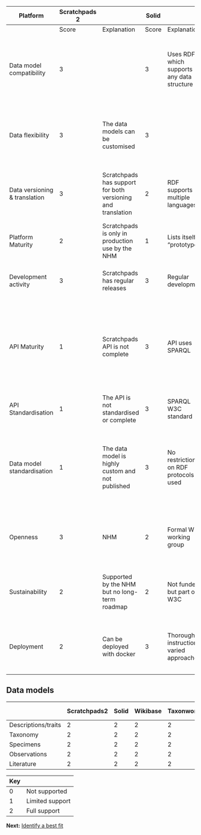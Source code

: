 | Platform                      | Scratchpads 2 |                                                             | Solid |                                             | Wikibase |                                                                                                                  | Taxonworks |                                                                            | Dina Collections |                                                                                                                                           | Living Atlas |                                                                                     | QuitStore |                                                                           |
|-------------------------------|---------------|-------------------------------------------------------------|-------|---------------------------------------------|----------|------------------------------------------------------------------------------------------------------------------|------------|----------------------------------------------------------------------------|------------------|-------------------------------------------------------------------------------------------------------------------------------------------|--------------|-------------------------------------------------------------------------------------|-----------|---------------------------------------------------------------------------|
|                               | Score         | Explanation                                                 | Score | Explanation                                 | Score    | Explanation                                                                                                      | Score      | Explanation                                                                | Score            | Explanation                                                                                                                               | Score        | Explanation                                                                         | Score     | Explanation                                                               |
| Data model compatibility      | 3             |                                                             | 3     | Uses RDF, which supports any data structure | 3        | Fully flexible data model by declaration of custom entities and custom properties                                | 3          | Contains equivalents for the core Scratchpads models and more.             | 1                | Provides specimen and taxonomy models, but not biblio, SPM, or ecological interactions                                                    | 1            | SPM, Occurence & Taxon APIs are read only. No biblio or ecoint.                     | 3         | RDF-based                                                                 |
| Data flexibility              | 3             | The data models can be customised                           | 3     |                                             | 3        |                                                                                                                  | 2          | Data models can be extended with RDF-like triples using DataAttribute      |                  |                                                                                                                                           | 2            | Core data models not flexible, custom data will require development of new modules. | 3         |                                                                           |
| Data versioning & translation | 3             | Scratchpads has support for both versioning and translation | 2     | RDF supports multiple languages             | 2        | Has multilingual capabilities, page revision history.                                                            | 3          | Data is versioned by default. Translation is possible.                     |                  |                                                                                                                                           |              |                                                                                     | 3         | Uses Git for versioning, RDF supports language tags for strings           |
| Platform Maturity             | 2             | Scratchpads is only in production use by the NHM            | 1     | Lists itself as “prototype”                 | 3        | Rolled out by WikiData and other projects                                                                        | 1          | Only a demo instance available                                             | 1                | No sites in production (?)                                                                                                                | 3            | Many sites in production                                                            | pending   |                                                                           |
| Development activity          | 3             | Scratchpads has regular releases                            | 3     | Regular development                         | 3        | Regular development and releases                                                                                 | 3          | Regular development and releases                                           | 1                | No recent updates or releases                                                                                                             | 3            | Regular development and releases                                                    | 2         | Some development, releases every 3-4 months.                              |
| API Maturity                  | 1             | Scratchpads API is not complete                             | 3     | API uses SPARQL                             | 3        | Appears to be complete and documented                                                                            | 2          | Read only, incomplete (write requests planned)                             | 1                | DINA is attempting to establish an API standard, though it is not widely adopted or documented beyond the original OpenAPI specification. | 1            | SPM, Occurence & Taxon APIs are read only                                           | 3         | SPARQL API                                                                |
| API Standardisation           | 1             | The API is not standardised or complete                     | 3     | SPARQL W3C standard                         | 2        | Custom MediaWiki API                                                                                             | 1          | Custom REST API                                                            | 2                |                                                                                                                                           | 2            | Not standard but documented                                                         | 3         | SPARQL W3C standard                                                       |
| Data model standardisation    | 1             | The data model is highly custom and not published           | 3     | No restrictions on RDF protocols used       | 1        | Custom data model standard used only by MediaWiki. Requires all predicates to be explicitly defined within wiki. | 3          | NOMEN ontology, moving towards more RDF-like approach                      | 1                | DINA is attempting to establish a data model standard, though it is not widely adopted.                                                   | 3            | Uses DarwinCore terms                                                               | 3         | RDF standard                                                              |
| Openness                      | 3             | NHM                                                         | 2     | Formal W3C working group                    | 2        | Requires developer account                                                                                       | 3          | Open to contributions and collaboration with other projects                |                  |                                                                                                                                           | 3            | Github based development                                                            | 2         | Github based development, led by research group at Leipzig university     |
| Sustainability                | 2             | Supported by the NHM but no long-term roadmap               | 2     | Not funded but part of W3C                  | 3        | Open source primarily developed by Wikimedia Berlin                                                              | 3          | Long term funding from Species File Group and National Science Foundation. |                  |                                                                                                                                           | 3            | Funded by Australian government.                                                    | pending   |                                                                           |
| Deployment                    | 2             | Can be deployed with docker                                 | 3     | Thorough instructions, varied approaches    | 2        | By docker or following in-depth setup process                                                                    | 2          | Kubernetes instructions provided but not with much depth.                  | 1                | Set up instructions are incomplete                                                                                                        | 3            | Install scripts and comprehensive documentation                                     | 2         | Instructions for installation from source and from docker are in the wiki |



## Data models

|                     | Scratchpads2 | Solid | Wikibase | Taxonworks | Dina Collections | Living Atlas | QuitStore |
|---------------------|--------------|-------|----------|------------|------------------|--------------|-----------|
| Descriptions/traits | 2            | 2     | 2        | 2          | 0                | 1            | 2         |
| Taxonomy            | 2            | 2     | 2        | 2          | 2                | 1            | 2         |
| Specimens           | 2            | 2     | 2        | 2          | 2                | 1            | 2         |
| Observations        | 2            | 2     | 2        | 2          | 2                | 1            | 2         |
| Literature          | 2            | 2     | 2        | 2          | 0                | 1            | 2         |







| Key |                 |
|-----|-----------------|
| 0   | Not supported   |
| 1   | Limited support |
| 2   | Full support    |


**Next:** [Identify a best fit](./4-conclusions.md)
